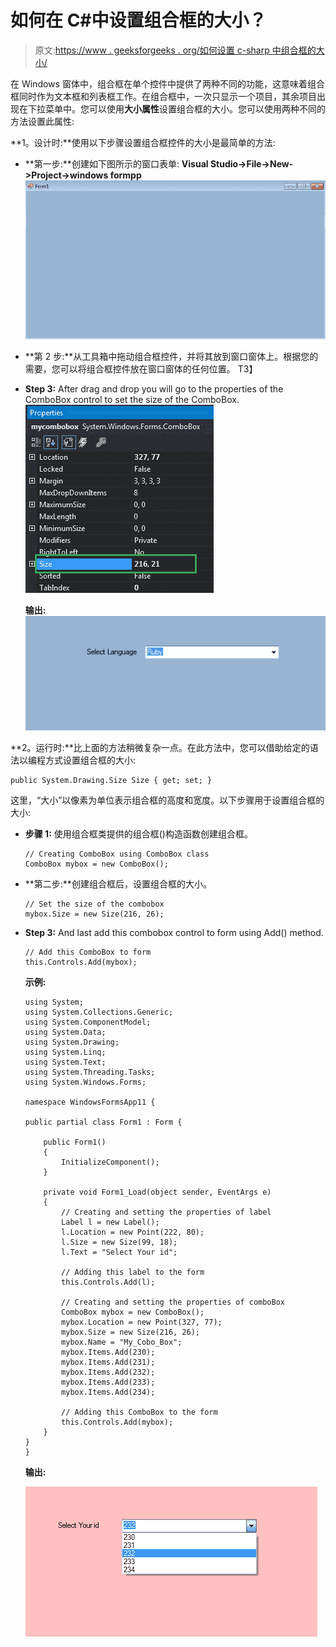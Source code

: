 # 如何在 C#中设置组合框的大小？

> 原文:[https://www . geeksforgeeks . org/如何设置 c-sharp 中组合框的大小/](https://www.geeksforgeeks.org/how-to-set-the-size-of-the-combobox-in-c-sharp/)

在 Windows 窗体中，组合框在单个控件中提供了两种不同的功能，这意味着组合框同时作为文本框和列表框工作。在组合框中，一次只显示一个项目，其余项目出现在下拉菜单中。您可以使用**大小属性**设置组合框的大小。您可以使用两种不同的方法设置此属性:

**1。设计时:**使用以下步骤设置组合框控件的大小是最简单的方法:

*   **第一步:**创建如下图所示的窗口表单:
    **Visual Studio->File->New->Project->windows formpp**
    ![](img/13d83ffe0a08cd6c4113a5d225366c25.png)
*   **第 2 步:**从工具箱中拖动组合框控件，并将其放到窗口窗体上。根据您的需要，您可以将组合框控件放在窗口窗体的任何位置。
    T3】
*   **Step 3:** After drag and drop you will go to the properties of the ComboBox control to set the size of the ComboBox.
    ![](img/cba55c628ac6f1b47e5dadcffe5e13e5.png)

    **输出:**
    ![](img/462f49d050ccc9f0968b0a89465029b6.png)

**2。运行时:**比上面的方法稍微复杂一点。在此方法中，您可以借助给定的语法以编程方式设置组合框的大小:

```
public System.Drawing.Size Size { get; set; }
```

这里，“大小”以像素为单位表示组合框的高度和宽度。以下步骤用于设置组合框的大小:

*   **步骤 1:** 使用组合框类提供的组合框()构造函数创建组合框。

    ```
    // Creating ComboBox using ComboBox class
    ComboBox mybox = new ComboBox();

    ```

*   **第二步:**创建组合框后，设置组合框的大小。

    ```
    // Set the size of the combobox
    mybox.Size = new Size(216, 26);

    ```

*   **Step 3:** And last add this combobox control to form using Add() method.

    ```
    // Add this ComboBox to form
    this.Controls.Add(mybox);

    ```

    **示例:**

    ```
    using System;
    using System.Collections.Generic;
    using System.ComponentModel;
    using System.Data;
    using System.Drawing;
    using System.Linq;
    using System.Text;
    using System.Threading.Tasks;
    using System.Windows.Forms;

    namespace WindowsFormsApp11 {

    public partial class Form1 : Form {

        public Form1()
        {
            InitializeComponent();
        }

        private void Form1_Load(object sender, EventArgs e)
        {
            // Creating and setting the properties of label
            Label l = new Label();
            l.Location = new Point(222, 80);
            l.Size = new Size(99, 18);
            l.Text = "Select Your id";

            // Adding this label to the form
            this.Controls.Add(l);

            // Creating and setting the properties of comboBox
            ComboBox mybox = new ComboBox();
            mybox.Location = new Point(327, 77);
            mybox.Size = new Size(216, 26);
            mybox.Name = "My_Cobo_Box";
            mybox.Items.Add(230);
            mybox.Items.Add(231);
            mybox.Items.Add(232);
            mybox.Items.Add(233);
            mybox.Items.Add(234);

            // Adding this ComboBox to the form
            this.Controls.Add(mybox);
        }
    }
    }
    ```

    **输出:**

    ![](img/8d4d4fff15731352212c2f242404979d.png)